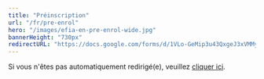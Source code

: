 ```yaml
---
title: "Préinscription"
url: "/fr/pre-enrol"
hero: "/images/efia-en-pre-enrol-wide.jpg"
bannerHeight: "730px"
redirectURL: "https://docs.google.com/forms/d/1VLo-GeMip3u43QxgeJ3xVMMyPnuiR6afyajZACTnBsk/viewform"
---
```


Si vous n'êtes pas automatiquement redirigé(e), veuillez [cliquer ici](https://docs.google.com/forms/d/1VLo-GeMip3u43QxgeJ3xVMMyPnuiR6afyajZACTnBsk/viewform).
